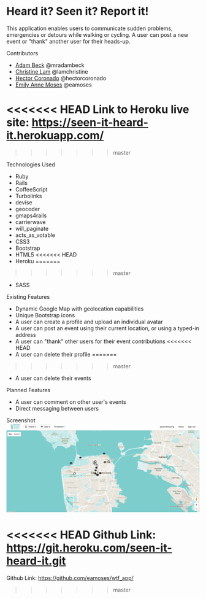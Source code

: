 # Heard it? Seen it? Report it!

This application enables users to communicate sudden problems, emergencies or detours while walking or cycling.  A user can post a new event or "thank" another user for their heads-up.

Contributors
* [Adam Beck](https://github.com/mradambeck) @mradambeck
* [Christine Lam](https://github.com/lamchristine) @lamchristine
* [Hector Coronado](https://github.com/hectorcoronado) @hectorcoronado
* [Emily Anne Moses](https://github.com/eamoses) @eamoses

<<<<<<< HEAD
Link to Heroku live site: https://seen-it-heard-it.herokuapp.com/
=======
>>>>>>> master

Technologies Used
* Ruby
* Rails
* CoffeeScript
* Turbolinks
* devise
* geocoder
* gmaps4rails
* carrierwave
* will_paginate
* acts_as_votable
* CSS3
* Bootstrap
* HTML5
<<<<<<< HEAD
* Heroku
=======
>>>>>>> master
* SASS

Existing Features
* Dynamic Google Map with geolocation capabilities
* Unique Bootstrap icons
* A user can create a profile and upload an individual avatar
* A user can post an event using their current location, or using a typed-in address
* A user can "thank" other users for their event contributions
<<<<<<< HEAD
* A user can delete their profile
=======
>>>>>>> master
* A user can delete their events

Planned Features
* A user can comment on other user's events
* Direct messaging between users

Screenshot
![Alt text](public/screenShotWtf.png?raw=true "WTF?!")

<<<<<<< HEAD
Github Link: https://git.heroku.com/seen-it-heard-it.git
=======
Github Link: https://github.com/eamoses/wtf_app/
>>>>>>> master
